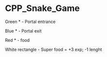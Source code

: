 # CPP_Snake_Game

Green * - Portal entrance

Blue * - Portal exit

Red * - food

White rectangle - Super food = +3 exp; -1 lenght
